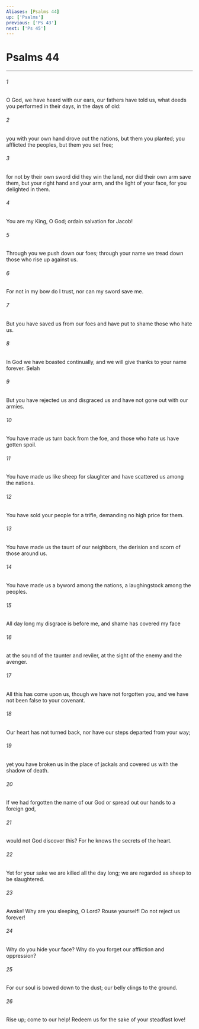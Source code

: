 ```yaml
---
Aliases: [Psalms 44]
up: ['Psalms']
previous: ['Ps 43']
next: ['Ps 45']
---
```

# Psalms 44
***



###### 1 
O God, we have heard with our ears, our fathers have told us, what deeds you performed in their days, in the days of old: 

###### 2 
you with your own hand drove out the nations, but them you planted; you afflicted the peoples, but them you set free; 

###### 3 
for not by their own sword did they win the land, nor did their own arm save them, but your right hand and your arm, and the light of your face, for you delighted in them. 

###### 4 
You are my King, O God; ordain salvation for Jacob! 

###### 5 
Through you we push down our foes; through your name we tread down those who rise up against us. 

###### 6 
For not in my bow do I trust, nor can my sword save me. 

###### 7 
But you have saved us from our foes and have put to shame those who hate us. 

###### 8 
In God we have boasted continually, and we will give thanks to your name forever. Selah 

###### 9 
But you have rejected us and disgraced us and have not gone out with our armies. 

###### 10 
You have made us turn back from the foe, and those who hate us have gotten spoil. 

###### 11 
You have made us like sheep for slaughter and have scattered us among the nations. 

###### 12 
You have sold your people for a trifle, demanding no high price for them. 

###### 13 
You have made us the taunt of our neighbors, the derision and scorn of those around us. 

###### 14 
You have made us a byword among the nations, a laughingstock among the peoples. 

###### 15 
All day long my disgrace is before me, and shame has covered my face 

###### 16 
at the sound of the taunter and reviler, at the sight of the enemy and the avenger. 

###### 17 
All this has come upon us, though we have not forgotten you, and we have not been false to your covenant. 

###### 18 
Our heart has not turned back, nor have our steps departed from your way; 

###### 19 
yet you have broken us in the place of jackals and covered us with the shadow of death. 

###### 20 
If we had forgotten the name of our God or spread out our hands to a foreign god, 

###### 21 
would not God discover this? For he knows the secrets of the heart. 

###### 22 
Yet for your sake we are killed all the day long; we are regarded as sheep to be slaughtered. 

###### 23 
Awake! Why are you sleeping, O Lord? Rouse yourself! Do not reject us forever! 

###### 24 
Why do you hide your face? Why do you forget our affliction and oppression? 

###### 25 
For our soul is bowed down to the dust; our belly clings to the ground. 

###### 26 
Rise up; come to our help! Redeem us for the sake of your steadfast love!
